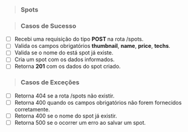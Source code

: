 > ### Spots


> ### Casos de Sucesso

* [ ] Recebi uma requisição do tipo <b> POST </b> na rota /spots.
* [ ] Valida os campos obrigatórios <b> thumbnail</b>, <b> name</b>, <b> price</b>, <b> techs</b>.
* [ ] Valida se o nome do está spot já existe.
* [ ] Cria um spot com os dados informados.
* [ ] Retorna <b> 201</b> com os dados do spot criado.

> ### Casos de Exceções
* [ ] Retorna 404 se a rota /spots não existir.
* [ ] Retorna 400 quando os campos obrigatórios não forem fornecidos corretamente.
* [ ] Retorna 400 se o nome do spot já existir.
* [ ] Retorna 500 se o ocorrer um erro ao salvar um spot.
